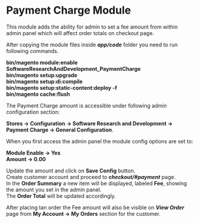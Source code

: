 # Payment Charge Module

This module adds the ability for admin to set a fee amount from within admin panel which will affect order totals on 
checkout page.

After copying the module files inside ***app/code*** folder you need to run following commands.

**bin/magento module:enable SoftwareResearchAndDevelopment_PaymentCharge**  
**bin/magento setup:upgrade**  
**bin/magento setup:di:compile**  
**bin/magento setup:static-content:deploy -f**  
**bin/magento cache:flush**  

The Payment Charge amount is accessible under following admin configuration section:  

**Stores -> Configuration -> Software Research and Development -> Payment Charge -> General Configuration**.  

When you first access the admin panel the module config options are set to:

**Module Enable -> Yes**  
**Amount -> 0.00** 

Update the amount and click on **Save Config** button.  
Create customer account and proceed to ***checkout/#payment*** page.  
In the **Order Summary** a new item will be displayed, labeled **Fee**, showing the amount you set in the admin panel.  
The **Order Total** will be updated accordingly.  

After placing tan order the Fee amount will also be visible on ***View Order*** page from **My Account -> My Orders** section for the customer.